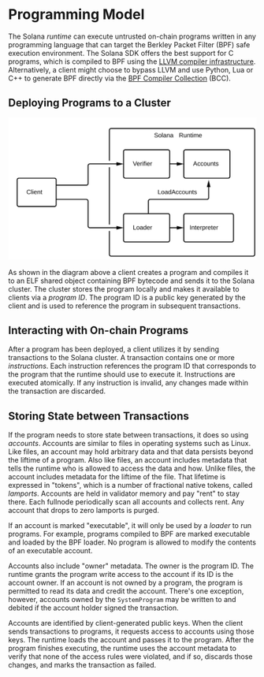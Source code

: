# Programming Model

The Solana *runtime* can execute untrusted on-chain programs written in any
programming language that can target the Berkley Packet Filter (BPF) safe
execution environment. The Solana SDK offers the best support for C programs,
which is compiled to BPF using the [LLVM compiler
infrastructure](https://llvm.org). Alternatively, a client might choose to
bypass LLVM and use Python, Lua or C++ to generate BPF directly via the [BPF
Compiler Collection](https://github.com/iovisor/bcc) (BCC).

## Deploying Programs to a Cluster

<img alt="SDK tools" src="img/sdk-tools.svg" class="center"/>

As shown in the diagram above a client creates a program and compiles it to an
ELF shared object containing BPF bytecode and sends it to the Solana cluster.
The cluster stores the program locally and makes it available to clients via a
*program ID*. The program ID is a public key generated by the client and is
used to reference the program in subsequent transactions.

## Interacting with On-chain Programs

After a program has been deployed, a client utilizes it by sending transactions
to the Solana cluster. A transaction contains one or more *instructions*. Each
instruction references the program ID that corresponds to the program that the
runtime should use to execute it. Instructions are executed atomically. If any
instruction is invalid, any changes made within the transaction are discarded.

## Storing State between Transactions

If the program needs to store state between transactions, it does so using
*accounts*. Accounts are similar to files in operating systems such as Linux.
Like files, an account may hold arbitrary data and that data persists beyond
the liftime of a program. Also like files, an account includes metadata that
tells the runtime who is allowed to access the data and how. Unlike files, the
account includes metadata for the liftime of the file. That lifetime is
expressed in "tokens", which is a number of fractional native tokens, called
*lamports*. Accounts are held in validator memory and pay "rent" to stay there.
Each fullnode periodically scan all accounts and collects rent. Any account
that drops to zero lamports is purged.

If an account is marked "executable", it will only be used by a *loader* to run
programs. For example, programs compiled to BPF are marked executable and
loaded by the BPF loader. No program is allowed to modify the contents of an
executable account.

Accounts also include "owner" metadata. The owner is the program ID. The
runtime grants the program write access to the account if its ID is the account
owner. If an account is not owned by a program, the program is permitted to
read its data and credit the account. There's one exception, however, accounts
owned by the `SystemProgram` may be written to and debited if the account
holder signed the transaction.

Accounts are identified by client-generated public keys. When the client sends
transactions to programs, it requests access to accounts using those keys. The
runtime loads the account and passes it to the program. After the program
finishes executing, the runtime uses the account metadata to verify that none
of the access rules were violated, and if so, discards those changes, and marks
the transaction as failed.
